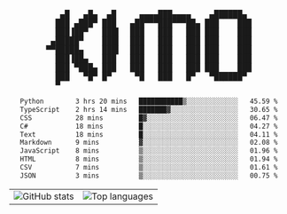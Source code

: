 <div align="center">
<pre>
   ▄█   ▄█▄  ▄█     ▄▄▄▄███▄▄▄▄    ▄██████▄ 
  ███ ▄███▀ ███   ▄██▀▀▀███▀▀▀██▄ ███    ███
  ███▐██▀   ███▌  ███   ███   ███ ███    ███
 ▄█████▀    ███▌  ███   ███   ███ ███    ███
▀▀█████▄    ███▌  ███   ███   ███ ███    ███
  ███▐██▄   ███   ███   ███   ███ ███    ███
  ███ ▀███▄ ███   ███   ███   ███ ███    ███
  ███   ▀█▀ █▀     ▀█   ███   █▀   ▀██████▀ 
  ▀                                         
</pre>
  

<!--START_SECTION:waka-->

```txt
Python        3 hrs 20 mins   ███████████▒░░░░░░░░░░░░░   45.59 %
TypeScript    2 hrs 14 mins   ███████▓░░░░░░░░░░░░░░░░░   30.65 %
CSS           28 mins         █▓░░░░░░░░░░░░░░░░░░░░░░░   06.47 %
C#            18 mins         █░░░░░░░░░░░░░░░░░░░░░░░░   04.27 %
Text          18 mins         █░░░░░░░░░░░░░░░░░░░░░░░░   04.11 %
Markdown      9 mins          ▓░░░░░░░░░░░░░░░░░░░░░░░░   02.08 %
JavaScript    8 mins          ▒░░░░░░░░░░░░░░░░░░░░░░░░   01.96 %
HTML          8 mins          ▒░░░░░░░░░░░░░░░░░░░░░░░░   01.94 %
CSV           7 mins          ▒░░░░░░░░░░░░░░░░░░░░░░░░   01.61 %
JSON          3 mins          ▒░░░░░░░░░░░░░░░░░░░░░░░░   00.75 %
```

<!--END_SECTION:waka-->

<table align="center">
  <tr>
    <td valign="top">
      <img alt="GitHub stats"
           src="https://github-readme-stats.vercel.app/api?username=kim0chi&show_icons=true&hide_title=true&rank_icon=percentile&line_height=28&hide_border=true&theme=dark" />
    </td>
    <td valign="top">
      <img alt="Top languages"
           src="https://github-readme-stats.vercel.app/api/top-langs/?username=kim0chi&layout=compact&card_width=420&langs_count=8&hide_border=true&theme=dark" />
    </td>
  </tr>
</table>


